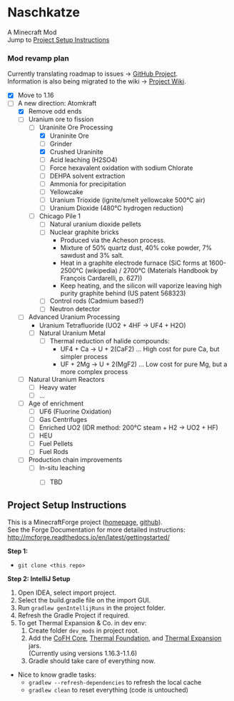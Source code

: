 ﻿# Naschkatze
A Minecraft Mod  
Jump to [Project Setup Instructions](#project-setup-instructions)

### Mod revamp plan

Currently translating roadmap to issues -> [GitHub Project](https://github.com/rosaqq/Naschkatze/projects/1).  
Information is also being migrated to the wiki -> [Project Wiki](https://github.com/rosaqq/Naschkatze/wiki).

- [x] Move to 1.16
- [ ] A new direction: Atomkraft
  - [x] Remove odd ends
  - [ ] Uranium ore to fission
    - [ ] Uraninite Ore Processing
      - [x] Uraninite Ore
      - [ ] Grinder
      - [x] Crushed Uraninite
      - [ ] Acid leaching (H2SO4)
      - [ ] Force hexavalent oxidation with sodium Chlorate
      - [ ] DEHPA solvent extraction
      - [ ] Ammonia for precipitation
      - [ ] Yellowcake
      - [ ] Uranium Trioxide (ignite/smelt yellowcake 500°C air)
      - [ ] Uranium Dioxide (480°C hydrogen reduction)
    - [ ] Chicago Pile 1
      - [ ] Natural uranium dioxide pellets
      - [ ] Nuclear graphite bricks
        - Produced via the Acheson process.
        - Mixture of 50% quartz dust, 40% coke powder, 7% sawdust and 3% salt.
        - Heat in a graphite electrode furnace (SiC forms at 1600-2500°C (wikipedia) / 2700°C (Materials Handbook by François Cardarelli, p. 627))
        - Keep heating, and the silicon will vaporize leaving high purity graphite behind (US patent 568323)
      - [ ] Control rods (Cadmium based?)
      - [ ] Neutron detector
  - [ ] Advanced Uranium Processing
    - Uranium Tetrafluoride (UO2 + 4HF -> UF4 + H2O)
    - [ ] Natural Uranium Metal
      - [ ] Thermal reduction of halide compounds:
        - UF4 + Ca -> U + 2(CaF2) ... High cost for pure Ca, but simpler process
        - UF + 2Mg -> U + 2(MgF2) ... Low cost for pure Mg, but a more complex process
  - [ ] Natural Uranium Reactors
    - [ ] Heavy water
    - [ ] ...
  - [ ] Age of enrichment
    - [ ] UF6 (Fluorine Oxidation)
    - [ ] Gas Centrifuges
    - [ ] Enriched UO2 (IDR method: 200°C steam + H2 -> UO2 + HF)
    - [ ] HEU
    - [ ] Fuel Pellets
    - [ ] Fuel Rods
  - [ ] Production chain improvements
    - [ ] In-situ leaching
      - [ ] TBD
  


## Project Setup Instructions
This is a MinecraftForge project ([homepage](http://minecraftforge.net/), [github](https://github.com/MinecraftForge/MinecraftForge)).  
See the Forge Documentation for more detailed instructions:  
http://mcforge.readthedocs.io/en/latest/gettingstarted/  

**Step 1:**
- `git clone <this repo>`

**Step 2: IntelliJ Setup**  
1. Open IDEA, select import project.
2. Select the build.gradle file on the import GUI.
3. Run `gradlew genIntellijRuns` in the project folder.
4. Refresh the Gradle Project if required.
5. To get Thermal Expansion & Co. in dev env:
   1. Create folder `dev_mods` in project root.
   2. Add the [CoFH Core](https://www.curseforge.com/minecraft/mc-mods/cofh-core/files), [Thermal Foundation](https://www.curseforge.com/minecraft/mc-mods/thermal-foundation/files), and [Thermal Expansion](https://www.curseforge.com/minecraft/mc-mods/thermal-expansion/files) jars.  
      (Currently using versions 1.16.3-1.1.6)
   3. Gradle should take care of everything now.
  
- Nice to know gradle tasks:
  - `gradlew --refresh-dependencies` to refresh the local cache
  - `gradlew clean` to reset everything (code is untouched)